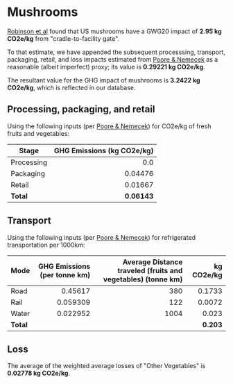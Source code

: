 # Mushrooms

[Robinson et al][1] found that US mushrooms have a GWG20 impact of **2.95 kg CO2e/kg** from "cradle-to-facility gate".

To that estimate, we have appended the subsequent processsing, transport, packaging, retail, and loss impacts estimated from [Poore & Nemecek][2] as a reasonable (albeit imperfect) proxy; its value is **0.29221 kg CO2e/kg**.

The resultant value for the GHG impact of mushrooms is **3.2422 kg CO2e/kg**, which is reflected in our database.

## Processing, packaging, and retail

Using the following inputs (per [Poore & Nemecek][2]) for CO2e/kg of fresh fruits and vegetables:

| Stage      | GHG Emissions (kg CO2e/kg) |
| ---------- | -------------------------: |
| Processing |                        0.0 |
| Packaging  |                    0.04476 |
| Retail     |                    0.01667 |
| **Total**  |                **0.06143** |

## Transport

Using the following inputs (per [Poore & Nemecek][2]) for refrigerated transportation per 1000km:

| Mode      | GHG Emissions (per tonne km) | Average Distance traveled (fruits and vegetables) (tonne km) | kg CO2e/kg |
| --------- | ---------------------------: | -----------------------------------------------------------: | ---------: |
| Road      |                      0.45617 |                                                          380 |     0.1733 |
| Rail      |                     0.059309 |                                                          122 |     0.0072 |
| Water     |                     0.022952 |                                                         1004 |      0.023 |
| **Total** |                              |                                                              |  **0.203** |

## Loss

The average of the weighted average losses of "Other Vegetables" is **0.02778 kg CO2e/kg**.

[1]: https://doi.org/10.1007/s11367-018-1456-6
[2]: https://science.sciencemag.org/content/360/6392/987/